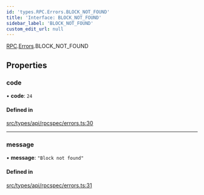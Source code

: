 ```yaml
---
id: 'types.RPC.Errors.BLOCK_NOT_FOUND'
title: 'Interface: BLOCK_NOT_FOUND'
sidebar_label: 'BLOCK_NOT_FOUND'
custom_edit_url: null
---
```


[RPC](../namespaces/types.RPC.md).[Errors](../namespaces/types.RPC.Errors.md).BLOCK_NOT_FOUND

## Properties

### code

• **code**: `24`

#### Defined in

[src/types/api/rpcspec/errors.ts:30](https://github.com/starknet-io/starknet.js/blob/v5.29.0/src/types/api/rpcspec/errors.ts#L30)

---

### message

• **message**: `"Block not found"`

#### Defined in

[src/types/api/rpcspec/errors.ts:31](https://github.com/starknet-io/starknet.js/blob/v5.29.0/src/types/api/rpcspec/errors.ts#L31)
